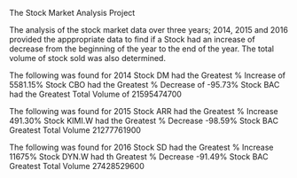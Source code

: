 The Stock Market Analysis Project

The analysis of the stock market data over three years; 2014, 2015 and 2016 provided the apppropriate data to find if a Stock had an increase of decrease from the beginning of the year to the end of the year. The total volume of stock sold was also determined.

The following was found for 2014
    Stock DM had the Greatest % Increase  of 5581.15%
    Stock CBO had the Greatest % Decrease of -95.73%
    Stock BAC had the Greatest Total Volume of 21595474700

The following was found for 2015
    Stock ARR had the Greatest % Increase 491.30%
    Stock KIMI.W had the Greatest % Decrease -98.59%
    Stock BAC Greatest Total Volume 21277761900

The following was found for 2016
    Stock SD had the Greatest % Increase 11675%
    Stock DYN.W had th Greatest % Decrease -91.49%
    Stock BAC Greatest Total Volume 27428529600